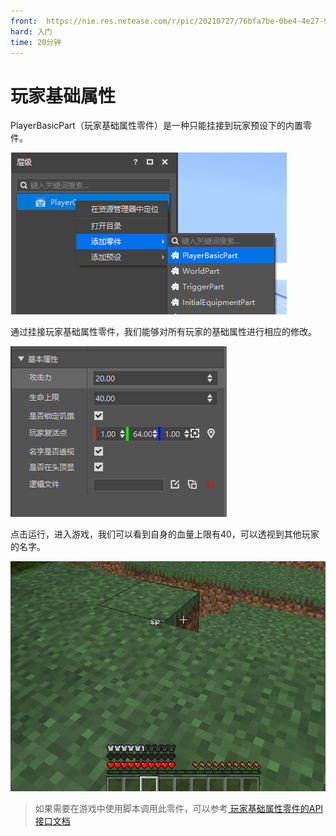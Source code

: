 ```yaml
---
front: 	https://nie.res.netease.com/r/pic/20210727/76bfa7be-0be4-4e27-91a3-b5268695f359.png
hard: 入门
time: 20分钟
---
```




# 玩家基础属性

PlayerBasicPart（玩家基础属性零件）是一种只能挂接到玩家预设下的内置零件。

![image-20210708144908833](./images/image-20210708144908833.png)

通过挂接玩家基础属性零件，我们能够对所有玩家的基础属性进行相应的修改。

![image-20210708150124638](./images/image-20210708150124638.png)

点击运行，进入游戏，我们可以看到自身的血量上限有40，可以透视到其他玩家的名字。

![image-20210708150107248](./images/image-20210708150107248.png)

>如果需要在游戏中使用脚本调用此零件，可以参考<a href="../../../../../mcdocs/3-PresetAPI/预设对象/零件/玩家基础属性零件PlayerBasicPart.html" rel="noopenner"> 玩家基础属性零件的API接口文档 </a>